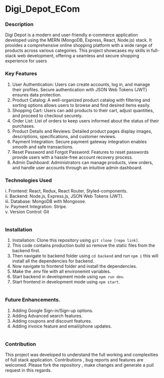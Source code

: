 # Digi_Depot_ECom

### Description <br>
Digi Depot is a modern and user-friendly e-commerce application developed using the MERN (MongoDB, Express, React, Node.js) stack.
It provides a comprehensive online shopping platform with a wide range of products across various categories. 
This project showcases my skills in full-stack web development, offering a seamless and secure shopping experience for users <br>

### Key Features <br>
1. User Authentication: Users can create accounts, log in, and manage their profiles. Secure authentication with JSON Web Tokens (JWT) ensures data protection.
2. Product Catalog: A well-organized product catalog with filtering and sorting options allows users to browse and find desired items easily.
3. Shopping Cart: Users can add products to their cart, adjust quantities, and proceed to checkout securely.
4. Order List: List of orders to keep users informed about the status of their purchases.
5. Product Details and Reviews: Detailed product pages display images, descriptions, specifications, and customer reviews.
6. Payment Integration: Secure payment gateway integration enables smooth and safe transactions.
7. Reset Password and Forgot Password: Features to reset passwords provide users with a hassle-free account recovery process.
8. Admin Dashboard: Administrators can manage products, view orders, and handle user accounts through an intuitive admin dashboard.

### Technologies Used <br>
i. Frontend: React, Redux, React Router, Styled-components.<br>
ii. Backend: Node.js, Express.js, JSON Web Tokens (JWT). <br>
iii. Database: MongoDB with Mongoose. <br>
iv. Payment Integration: Stripe. <br>
v.  Version Control: Git <br> <br>

### Installation
1. Installation: Clone this repository using ``` git clone [repo link] ```.
2. This code contains production build so remove the static files from the backend first.
3. Then navigate to backend folder using ```cd backend``` and run ```npm i``` this will install all the dependencies for backend.
4. Now navigate to frontend folder and install the dependencies.
5. Make the .env file with all environemnt variables.
6. Start backend in development mode using ```npm run dev```.
7. Start frontend in development mode using ```npm start```.
<br><br>

### Future Enhancements.
1. Adding Google Sign-in/Sign-up options.
2. Adding Advanced search features.
3. Adding coupons and discount features.
4. Adding invoice feature and email/phone updates.
   <br><br>

### Contribution
This project was developed to understand the full working and complexities of full stack application. Contributions , bug reports and features are welcomed.
Please fork the repository , make changes and generate a pull request in this regards.



